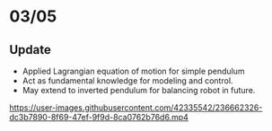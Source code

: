 # 03/05

## Update
- Applied Lagrangian equation of motion for simple pendulum
- Act as fundamental knowledge for modeling and control.
- May extend to inverted pendulum for balancing robot in future.

https://user-images.githubusercontent.com/42335542/236662326-dc3b7890-8f69-47ef-9f9d-8ca0762b76d6.mp4